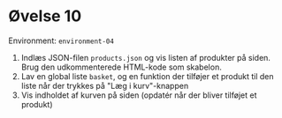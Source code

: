 # Øvelse 10

Environment: `environment-04`

1. Indlæs JSON-filen `products.json` og vis listen af produkter på siden. Brug den udkommenterede HTML-kode som skabelon.
2. Lav en global liste `basket`, og en funktion der tilføjer et produkt til den liste når der trykkes på "Læg i kurv"-knappen
3. Vis indholdet af kurven på siden (opdatér når der bliver tilføjet et produkt)